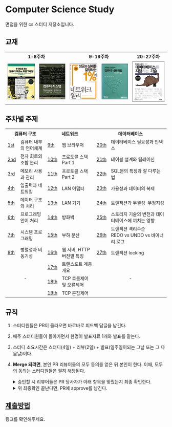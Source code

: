 # Computer Science Study

면접을 위한 cs 스터디 저장소입니다.

## 교재

<div align="center">
<table>
      <tr>
            <th colspan="2">1-8주차</th>
            <th colspan="2">9-19주차</th>
            <th colspan="2">20-27주차</th>
      </tr>
      <tr>
            <td>
                  <a href="http://www.yes24.com/Product/Goods/98997716">
                        <img src="assets/images/computer-structure.jpg">
                  </a>
            </td> 
            <td>
            <a href="http://www.yes24.com/Product/Goods/31950404">
                  <img src="assets/images/computer-systems.jpg">
            </a>
            </td> 
            <td>
            <a href="http://www.yes24.com/Product/Goods/90640081">
                  <img src="assets/images/network(1).jpg">
            </a>
            </td> 
            <td>
            <a href="http://www.yes24.com/Product/Goods/45543957">
                  <img src="assets/images/network(2).jpg">
            </a>
            </td> 
            <td>
            <a href="http://www.yes24.com/Product/Goods/27893960">
                  <img src="assets/images/database.jpg">
            </a>
            </td> 
      </tr>
</table>
</div>

## 주차별 주제

<div align="center">
<table>
      <tr>
            <th colspan="2">컴퓨터 구조</th>
            <th colspan="2">네트워크</th>
            <th colspan="2">데이터베이스</th>
      </tr>
      <tr>
            <td>
                  <a href="https://github.com/cs-study-org/cs-study/tree/main/01">1st</a>
            </td>
            <td>컴퓨터 내부의 언어체계</td>
            <td>
                  <a href="https://github.com/cs-study-org/cs-study/tree/main/09">9th</a>
            </td>
            <td>웹 브라우저</td>
            <td>
                  <a href="https://github.com/cs-study-org/cs-study/tree/main/20">20th</a>
            </td>
            <td>데이터베이스 필요성과 인덱스</td>
      </tr>
      <tr>
            <td>
                  <a href="https://github.com/cs-study-org/cs-study/tree/main/02">2nd</a>
            </td>
            <td>전자 회로의 조합 논리</td>
            <td>
                  <a href="https://github.com/cs-study-org/cs-study/tree/main/10">10th</a>
            </td>
            <td>프로토콜 스택 Part 1</td>
            <td>
                  <a href="https://github.com/cs-study-org/cs-study/tree/main/21">21th</a>
            </td>
            <td>테이블 설계와 릴레이션</td>
      </tr>
      <tr>
            <td>
                  <a href="https://github.com/cs-study-org/cs-study/tree/main/03">3rd</a>
            </td>
            <td>메모리 사용과 관리</td>
            <td>
                  <a href="https://github.com/cs-study-org/cs-study/tree/main/11">11th</a>
            </td>
            <td>프로토콜 스택 Part 2</td>
            <td>
                  <a href="https://github.com/cs-study-org/cs-study/tree/main/22">22th</a>
            </td>
            <td>SQL문의 특징과 잘 다루는 법</td>
      </tr>
      <tr>
            <td>
                  <a href="https://github.com/cs-study-org/cs-study/tree/main/04">4th</a>
            </td>
            <td>입출력과 네트워킹</td>
            <td>
                  <a href="https://github.com/cs-study-org/cs-study/tree/main/12">12th</a>
            </td>
            <td>LAN 어댑터</td>
             <td>
                  <a href="https://github.com/cs-study-org/cs-study/tree/main/23">23th</a>
            </td>
            <td>가용성과 데이터의 복제</td>
      </tr>
      <tr>
            <td>
                  <a href="https://github.com/cs-study-org/cs-study/tree/main/05">5th</a>
            </td>
            <td>데이터 구조와 처리</td>
            <td>
                  <a href="https://github.com/cs-study-org/cs-study/tree/main/13">13th</a>
            </td>
            <td>LAN 기기</td>
             <td>
                  <a href="https://github.com/cs-study-org/cs-study/tree/main/24">24th</a>
            </td>
            <td>트랜잭션과 무결성 ·무정지성</td>
      </tr>
      <tr>
            <td>
                  <a href="https://github.com/cs-study-org/cs-study/tree/main/06">6th</a>
            </td>
            <td>프로그래밍 언어 처리</td>
            <td>
                  <a href="https://github.com/cs-study-org/cs-study/tree/main/14">14th</a>
            </td>
            <td>방화벽</td>
            <td>
                  <a href="https://github.com/cs-study-org/cs-study/tree/main/25">25th</a>
            </td>
            <td>스토리지 기술의 변천과 데이터베이스에 끼치는 영향</td>
      </tr>
      <tr>
            <td>
                  <a href="https://github.com/cs-study-org/cs-study/tree/main/07">7th</a>
            </td>
            <td>시스템 프로그래밍</td>
            <td>
                  <a href="https://github.com/cs-study-org/cs-study/tree/main/15">15th</a>
            </td>
            <td>부하 분산</td>
            <td>
                  <a href="https://github.com/cs-study-org/cs-study/tree/main/26">26th</a>
            </td>
            <td>
                  트랜잭션 격리수준<br/>
                  REDO vs UNDO vs 바이너리 로그
            </td>
      </tr>
      <tr>
            <td>
                  <a href="https://github.com/cs-study-org/cs-study/tree/main/08">8th</a>
            </td>
            <td>병렬성과 비동기성</td>
            <td>
                  <a href="https://github.com/cs-study-org/cs-study/tree/main/16">16th</a>
            </td>
            <td>웹 서버, HTTP 버전별 특징</td>
            <td>
                  <a href="https://github.com/cs-study-org/cs-study/tree/main/27">27th</a>
            </td>
            <td>트랜잭션 locking</td>
      </tr>
      <tr>
            <td align="center" rowspan="3" colspan="2">-</td>  
            <td>
                  <a href="https://github.com/cs-study-org/cs-study/tree/main/17">17th</a>
            </td>
            <td>트랜스포트 계층 개요</td>
            <td align="center" rowspan="3" colspan="2">-</td>
      </tr>      
      <tr>            
            <td>
                  <a href="https://github.com/cs-study-org/cs-study/tree/main/18">18th</a>
            </td>
            <td>TCP 흐름제어 및 오류제어</td>
      </tr>
      <tr>            
            <td>
                  <a href="https://github.com/cs-study-org/cs-study/tree/main/19">19th</a>
            </td>
            <td>TCP 혼잡제어</td>
      </tr>
</table>      
</div>

## 규칙
1. 스터디원들은 PR이 올라오면 바로바로 피드백 답글을 남긴다.
2. 매주 스터디원들이 돌아가면서 한명이 발표자료 1개와 발표를 맡는다.
3. 스터디 소요시간은 스터디(4일) + 리뷰(2일) + 발표(일주일이되는 그날 또는 그 다음날)이다.
4. **Merge 되려면**, 본인 PR 리뷰어들의 모두 동의를 얻은 뒤 본인이 한다. 이때, 모두의 동의는 스터디원들은 필히 해당된다.

      <details>
      <summary>승인할 시 리뷰어들은 PR 당사자가 아래 항목을 맞췄는지 최종 확인한다.</summary>
   
      <div markdown="1">  

      * 다른 스터디원의 파일이 PR 당사자의 파일에 포함되었는가? 있다면 제거하는 커밋 올려야하므로 비승인

      * 리뷰어들의 피드백을 해결해주었나? 해결되지 않았다면 비승인

      * 파일에 오탈자나 마크다운 일관성을 해치는 부분이 있나? 있다면 비승인

      </div>
      </details>
      

      <details>
      <summary>위 최종확인 끝난다면, PR에 approve를 남긴다.</summary>
   
      <div markdown="1">       

      1. PR > files changed에서 review changes 버튼을 누른다.

      2. approve 라디오버튼을 체크한 뒤 submit review 한다.

      3. 아래와 같은 코맨트가 달렸다면 성공이다.
            
            ![merge approve](https://user-images.githubusercontent.com/53007747/146631596-97e621d5-8315-44c1-9b89-9e6d30d1154a.jpg)

      </div>
      </details>

## [제출방법](https://github.com/cs-study-org/cs-study/wiki/제출방법)

링크를 확인해주세요.
